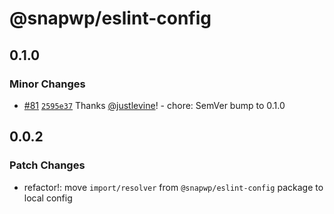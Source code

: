 # @snapwp/eslint-config

## 0.1.0

### Minor Changes

-   [#81](https://github.com/rtCamp/snapwp/pull/81) [`2595e37`](https://github.com/rtCamp/snapwp/commit/2595e376efb9a24b9caa0be9146976ec1386ffc4) Thanks [@justlevine](https://github.com/justlevine)! - chore: SemVer bump to 0.1.0

## 0.0.2

### Patch Changes

-   refactor!: move `import/resolver` from `@snapwp/eslint-config` package to local config
